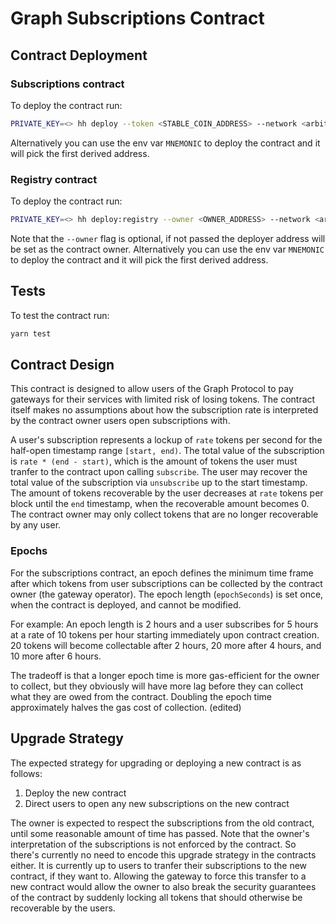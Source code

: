 # Graph Subscriptions Contract

## Contract Deployment

### Subscriptions contract
To deploy the contract run:

```bash
PRIVATE_KEY=<> hh deploy --token <STABLE_COIN_ADDRESS> --network <arbitrum-goerli|arbitrum-one>
```

Alternatively you can use the env var `MNEMONIC` to deploy the contract and it will pick the first derived address.

### Registry contract
To deploy the contract run:

```bash
PRIVATE_KEY=<> hh deploy:registry --owner <OWNER_ADDRESS> --network <arbitrum-goerli|arbitrum-one>
```

Note that the `--owner` flag is optional, if not passed the deployer address will be set as the contract owner.
Alternatively you can use the env var `MNEMONIC` to deploy the contract and it will pick the first derived address.

## Tests

To test the contract run:

```bash
yarn test
```

## Contract Design

This contract is designed to allow users of the Graph Protocol to pay gateways for their services
with limited risk of losing tokens. The contract itself makes no assumptions about how the
subscription rate is interpreted by the contract owner users open subscriptions with.

A user's subscription represents a lockup of `rate` tokens per second for the half-open timestamp
range `[start, end)`. The total value of the subscription is `rate * (end - start)`, which is the
amount of tokens the user must tranfer to the contract upon calling `subscribe`. The user may
recover the total value of the subscription via `unsubscribe` up to the start timestamp. The amount
of tokens recoverable by the user decreases at `rate` tokens per block until the `end` timestamp,
when the recoverable amount becomes 0. The contract owner may only collect tokens that are no longer
recoverable by any user.

### Epochs

For the subscriptions contract, an epoch defines the minimum time frame after which tokens from user
subscriptions can be collected by the contract owner (the gateway operator). The epoch length
(`epochSeconds`) is set once, when the contract is deployed, and cannot be modified.

For example:
An epoch length is 2 hours and a user subscribes for 5 hours at a rate of 10 tokens per hour
starting immediately upon contract creation. 20 tokens will become collectable after 2 hours, 20
more after 4 hours, and 10 more after 6 hours.

The tradeoff is that a longer epoch time is more gas-efficient for the owner to collect, but they
obviously will have more lag before they can collect what they are owed from the contract. Doubling
the epoch time approximately halves the gas cost of collection. (edited)

## Upgrade Strategy

The expected strategy for upgrading or deploying a new contract is as follows:

1. Deploy the new contract
2. Direct users to open any new subscriptions on the new contract

The owner is expected to respect the subscriptions from the old contract, until some reasonable
amount of time has passed. Note that the owner's interpretation of the subscriptions is not enforced
by the contract. So there's currently no need to encode this upgrade strategy in the contracts
either. It is currently up to users to tranfer their subscriptions to the new contract, if they
want to. Allowing the gateway to force this transfer to a new contract would allow the owner to
also break the security guarantees of the contract by suddenly locking all tokens that should
otherwise be recoverable by the users.
